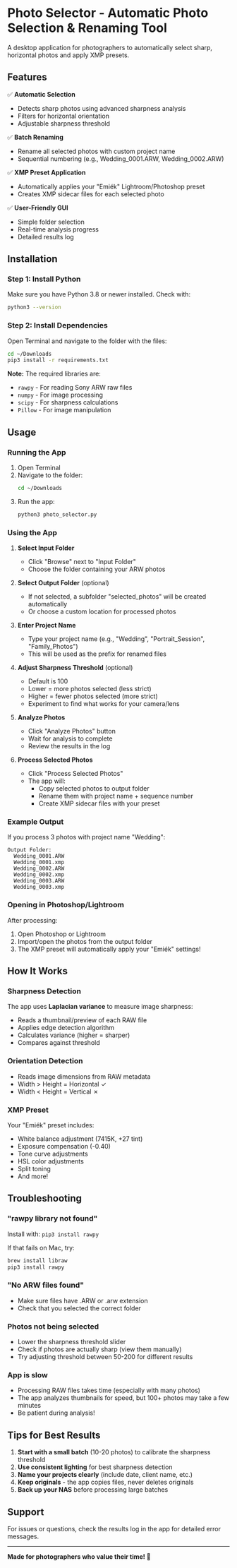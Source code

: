 # Photo Selector - Automatic Photo Selection & Renaming Tool

A desktop application for photographers to automatically select sharp, horizontal photos and apply XMP presets.

## Features

✅ **Automatic Selection**
- Detects sharp photos using advanced sharpness analysis
- Filters for horizontal orientation
- Adjustable sharpness threshold

✅ **Batch Renaming**
- Rename all selected photos with custom project name
- Sequential numbering (e.g., Wedding_0001.ARW, Wedding_0002.ARW)

✅ **XMP Preset Application**
- Automatically applies your "Emiék" Lightroom/Photoshop preset
- Creates XMP sidecar files for each selected photo

✅ **User-Friendly GUI**
- Simple folder selection
- Real-time analysis progress
- Detailed results log

## Installation

### Step 1: Install Python
Make sure you have Python 3.8 or newer installed. Check with:
```bash
python3 --version
```

### Step 2: Install Dependencies
Open Terminal and navigate to the folder with the files:
```bash
cd ~/Downloads
pip3 install -r requirements.txt
```

**Note:** The required libraries are:
- `rawpy` - For reading Sony ARW raw files
- `numpy` - For image processing
- `scipy` - For sharpness calculations
- `Pillow` - For image manipulation

## Usage

### Running the App

1. Open Terminal
2. Navigate to the folder:
   ```bash
   cd ~/Downloads
   ```
3. Run the app:
   ```bash
   python3 photo_selector.py
   ```

### Using the App

1. **Select Input Folder**
   - Click "Browse" next to "Input Folder"
   - Choose the folder containing your ARW photos

2. **Select Output Folder** (optional)
   - If not selected, a subfolder "selected_photos" will be created automatically
   - Or choose a custom location for processed photos

3. **Enter Project Name**
   - Type your project name (e.g., "Wedding", "Portrait_Session", "Family_Photos")
   - This will be used as the prefix for renamed files

4. **Adjust Sharpness Threshold** (optional)
   - Default is 100
   - Lower = more photos selected (less strict)
   - Higher = fewer photos selected (more strict)
   - Experiment to find what works for your camera/lens

5. **Analyze Photos**
   - Click "Analyze Photos" button
   - Wait for analysis to complete
   - Review the results in the log

6. **Process Selected Photos**
   - Click "Process Selected Photos"
   - The app will:
     - Copy selected photos to output folder
     - Rename them with project name + sequence number
     - Create XMP sidecar files with your preset

### Example Output

If you process 3 photos with project name "Wedding":
```
Output Folder:
  Wedding_0001.ARW
  Wedding_0001.xmp
  Wedding_0002.ARW
  Wedding_0002.xmp
  Wedding_0003.ARW
  Wedding_0003.xmp
```

### Opening in Photoshop/Lightroom

After processing:
1. Open Photoshop or Lightroom
2. Import/open the photos from the output folder
3. The XMP preset will automatically apply your "Emiék" settings!

## How It Works

### Sharpness Detection
The app uses **Laplacian variance** to measure image sharpness:
- Reads a thumbnail/preview of each RAW file
- Applies edge detection algorithm
- Calculates variance (higher = sharper)
- Compares against threshold

### Orientation Detection
- Reads image dimensions from RAW metadata
- Width > Height = Horizontal ✓
- Width < Height = Vertical ✗

### XMP Preset
Your "Emiék" preset includes:
- White balance adjustment (7415K, +27 tint)
- Exposure compensation (-0.40)
- Tone curve adjustments
- HSL color adjustments
- Split toning
- And more!

## Troubleshooting

### "rawpy library not found"
Install with: `pip3 install rawpy`

If that fails on Mac, try:
```bash
brew install libraw
pip3 install rawpy
```

### "No ARW files found"
- Make sure files have .ARW or .arw extension
- Check that you selected the correct folder

### Photos not being selected
- Lower the sharpness threshold slider
- Check if photos are actually sharp (view them manually)
- Try adjusting threshold between 50-200 for different results

### App is slow
- Processing RAW files takes time (especially with many photos)
- The app analyzes thumbnails for speed, but 100+ photos may take a few minutes
- Be patient during analysis!

## Tips for Best Results

1. **Start with a small batch** (10-20 photos) to calibrate the sharpness threshold
2. **Use consistent lighting** for best sharpness detection
3. **Name your projects clearly** (include date, client name, etc.)
4. **Keep originals** - the app copies files, never deletes originals
5. **Back up your NAS** before processing large batches

## Support

For issues or questions, check the results log in the app for detailed error messages.

---

**Made for photographers who value their time! 📸**
